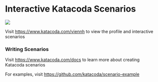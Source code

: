 # Interactive Katacoda Scenarios

[![](http://shields.katacoda.com/katacoda/viennh/count.svg)](https://www.katacoda.com/viennh "Get your profile on Katacoda.com")

Visit https://www.katacoda.com/viennh to view the profile and interactive scenarios

### Writing Scenarios
Visit https://www.katacoda.com/docs to learn more about creating Katacoda scenarios

For examples, visit https://github.com/katacoda/scenario-example
